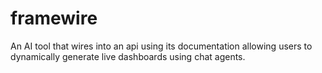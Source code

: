 # framewire
An AI tool that wires into an api using its documentation allowing users to dynamically generate live dashboards using chat agents.
